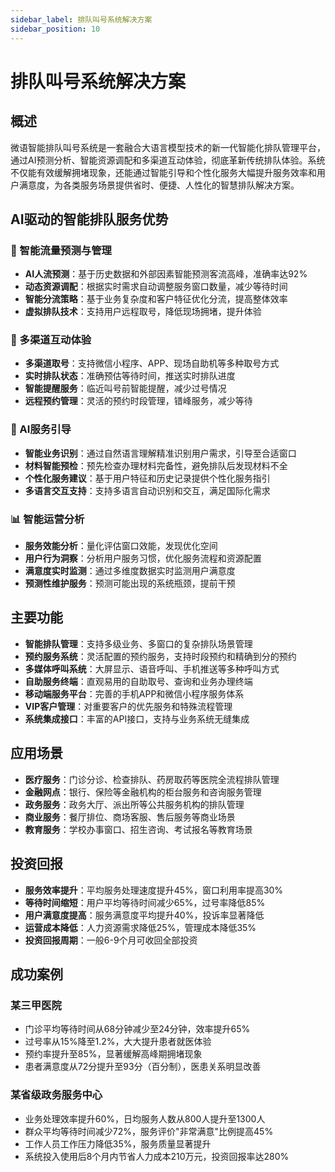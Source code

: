 ```yaml
---
sidebar_label: 排队叫号系统解决方案
sidebar_position: 10
---
```


# 排队叫号系统解决方案

## 概述

微语智能排队叫号系统是一套融合大语言模型技术的新一代智能化排队管理平台，通过AI预测分析、智能资源调配和多渠道互动体验，彻底革新传统排队体验。系统不仅能有效缓解拥堵现象，还能通过智能引导和个性化服务大幅提升服务效率和用户满意度，为各类服务场景提供省时、便捷、人性化的智慧排队解决方案。

## AI驱动的智能排队服务优势

### 🧠 智能流量预测与管理

- **AI人流预测**：基于历史数据和外部因素智能预测客流高峰，准确率达92%
- **动态资源调配**：根据实时需求自动调整服务窗口数量，减少等待时间
- **智能分流策略**：基于业务复杂度和客户特征优化分流，提高整体效率
- **虚拟排队技术**：支持用户远程取号，降低现场拥堵，提升体验

### 📱 多渠道互动体验

- **多渠道取号**：支持微信小程序、APP、现场自助机等多种取号方式
- **实时排队状态**：准确预估等待时间，推送实时排队进度
- **智能提醒服务**：临近叫号前智能提醒，减少过号情况
- **远程预约管理**：灵活的预约时段管理，错峰服务，减少等待

### 🤖 AI服务引导

- **智能业务识别**：通过自然语言理解精准识别用户需求，引导至合适窗口
- **材料智能预检**：预先检查办理材料完备性，避免排队后发现材料不全
- **个性化服务建议**：基于用户特征和历史记录提供个性化服务指引
- **多语言交互支持**：支持多语言自动识别和交互，满足国际化需求

### 📊 智能运营分析

- **服务效能分析**：量化评估窗口效能，发现优化空间
- **用户行为洞察**：分析用户服务习惯，优化服务流程和资源配置
- **满意度实时监测**：通过多维度数据实时监测用户满意度
- **预测性维护服务**：预测可能出现的系统瓶颈，提前干预

## 主要功能

- **智能排队管理**：支持多级业务、多窗口的复杂排队场景管理
- **预约服务系统**：灵活配置的预约服务，支持时段预约和精确到分的预约
- **多媒体呼叫系统**：大屏显示、语音呼叫、手机推送等多种呼叫方式
- **自助服务终端**：直观易用的自助取号、查询和业务办理终端
- **移动端服务平台**：完善的手机APP和微信小程序服务体系
- **VIP客户管理**：对重要客户的优先服务和特殊流程管理
- **系统集成接口**：丰富的API接口，支持与业务系统无缝集成

## 应用场景

- **医疗服务**：门诊分诊、检查排队、药房取药等医院全流程排队管理
- **金融网点**：银行、保险等金融机构的柜台服务和咨询服务管理
- **政务服务**：政务大厅、派出所等公共服务机构的排队管理
- **商业服务**：餐厅排位、商场客服、售后服务等商业场景
- **教育服务**：学校办事窗口、招生咨询、考试报名等教育场景

## 投资回报

- **服务效率提升**：平均服务处理速度提升45%，窗口利用率提高30%
- **等待时间缩短**：用户平均等待时间减少65%，过号率降低85%
- **用户满意度提高**：服务满意度平均提升40%，投诉率显著降低
- **运营成本降低**：人力资源需求降低25%，管理成本降低35%
- **投资回报周期**：一般6-9个月可收回全部投资

## 成功案例

### 某三甲医院

- 门诊平均等待时间从68分钟减少至24分钟，效率提升65%
- 过号率从15%降至1.2%，大大提升患者就医体验
- 预约率提升至85%，显著缓解高峰期拥堵现象
- 患者满意度从72分提升至93分（百分制），医患关系明显改善

### 某省级政务服务中心

- 业务处理效率提升60%，日均服务人数从800人提升至1300人
- 群众平均等待时间减少72%，服务评价"非常满意"比例提高45%
- 工作人员工作压力降低35%，服务质量显著提升
- 系统投入使用后8个月内节省人力成本210万元，投资回报率达280%
